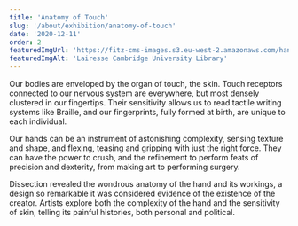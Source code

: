 ```yaml
---
title: 'Anatomy of Touch'
slug: '/about/exhibition/anatomy-of-touch'
date: '2020-12-11'
order: 2
featuredImgUrl: 'https://fitz-cms-images.s3.eu-west-2.amazonaws.com/hand.jpg'
featuredImgAlt: 'Lairesse Cambridge University Library'
---
```

Our bodies are enveloped by the organ of touch, the skin. Touch receptors connected to our nervous system are everywhere, but most densely clustered in our fingertips. Their sensitivity allows us to read tactile writing systems like Braille, and our fingerprints, fully formed at birth, are unique to each individual.

Our hands can be an instrument of astonishing complexity, sensing texture and shape, and flexing, teasing and gripping with just the right force. They can have the power to crush, and the refinement to perform feats of precision and dexterity, from making art to performing surgery.

Dissection revealed the wondrous anatomy of the hand and its workings, a design so remarkable it was considered evidence of the existence of the creator. Artists explore both the complexity of the hand and the sensitivity of skin, telling its painful histories, both personal and political.  
